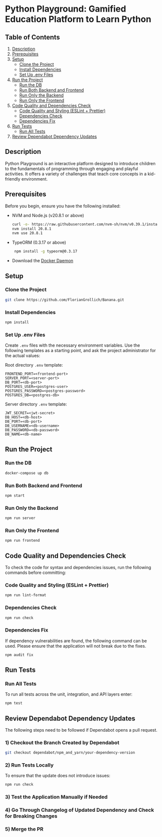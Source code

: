 # Python Playground: Gamified Education Platform to Learn Python

## Table of Contents

1. [Description](#description)
2. [Prerequisites](#prerequisites)
3. [Setup](#setup)
   - [Clone the Project](#clone-the-project)
   - [Install Dependencies](#install-dependencies)
   - [Set Up .env Files](#set-up-env-files)
4. [Run the Project](#run-the-project)
   - [Run the DB](#run-the-db)
   - [Run Both Backend and Frontend](#run-both-backend-and-frontend)
   - [Run Only the Backend](#run-only-the-backend)
   - [Run Only the Frontend](#run-only-the-frontend)
5. [Code Quality and Dependencies Check](#code-quality-and-dependencies-check)
   - [Code Quality and Styling (ESLint + Prettier)](#code-quality-and-styling-eslint--prettier)
   - [Dependencies Check](#dependencies-check)
   - [Dependencies Fix](#dependencies-fix)
6. [Run Tests](#run-tests)
   - [Run All Tests](#run-all-tests)
7. [Review Dependabot Dependency Updates](#review-dependabot-dependency-updates)

## Description

Python Playground is an interactive platform designed to introduce children to the fundamentals of programming through engaging and playful activities. It offers a variety of challenges that teach core concepts in a kid-friendly environment.

## Prerequisites

Before you begin, ensure you have the following installed:

- NVM and Node.js (v20.8.1 or above)
   ```bash
   curl -o- https://raw.githubusercontent.com/nvm-sh/nvm/v0.39.1/install.sh | bash
   nvm install 20.8.1
   nvm use 20.8.1
   ```

- TypeORM (0.3.17 or above)
  ```bash
   npm install -g typeorm@0.3.17
   ```
  
- Download the [Docker Daemon](https://docs.docker.com/get-docker/)

## Setup

### Clone the Project
```bash
git clone https://github.com/FlorianGrollich/Banana.git
```

### Install Dependencies
```bash
npm install
```

### Set Up .env Files
Create `.env` files with the necessary environment variables. Use the following templates as a starting point, and ask the project administrator for the actual values:

Root directory `.env` template:
```.env
FRONTEND_PORT=<frontend-port>
SERVER_PORT=<server-port>
DB_PORT=<db-port>
POSTGRES_USER=<postgres-user>
POSTGRES_PASSWORD=<postgres-password>
POSTGRES_DB=<postgres-db>
```

Server directory `.env` template:
```.env
JWT_SECRET=<jwt-secret>
DB_HOST=<db-host>
DB_PORT=<db-port>
DB_USERNAME=<db-username>
DB_PASSWORD=<db-password>
DB_NAME=<db-name>
```

## Run the Project

### Run the DB
```bash
docker-compose up db
```

### Run Both Backend and Frontend
```bash
npm start
```

### Run Only the Backend
```bash
npm run server
```

### Run Only the Frontend
```bash
npm run frontend
```

## Code Quality and Dependencies Check

To check the code for syntax and dependencies issues, run the following commands before committing:

### Code Quality and Styling (ESLint + Prettier)
```bash
npm run lint-format
```

### Dependencies Check
```bash
npm run check
```

### Dependencies Fix
If dependency vulnerabilities are found, the following command can be used. Please ensure that the application will not break due to the fixes.
```bash
npm audit fix
```

## Run Tests

### Run All Tests
To run all tests across the unit, integration, and API layers enter:
```bash
npm test
```

## Review Dependabot Dependency Updates

The following steps need to be followed if Dependabot opens a pull request.

### 1) Checkout the Branch Created by Dependabot
  ```bash
  git checkout dependabot/npm_and_yarn/your-dependency-version
  ```

### 2) Run Tests Locally
To ensure that the update does not introduce issues:
  ```bash
  npm run check
  ```

### 3) Test the Application Manually if Needed

### 4) Go Through Changelog of Updated Dependency and Check for Breaking Changes

### 5) Merge the PR
